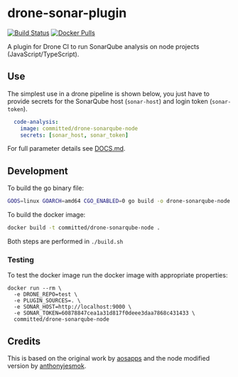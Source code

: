 # drone-sonar-plugin

[![Build Status](https://drone.committed.software/api/badges/commitd/drone-sonarqube-node/status.svg)](https:://drone.committed.software/commitd/drone-sonarqube-node)  [![Docker Pulls](https://img.shields.io/docker/pulls/committed/drone-sonarqube-node.svg?style=flat)](https://hub.docker.com/r/committed/drone-sonarqube-node)

A plugin for Drone CI to run SonarQube analysis on node projects (JavaScript/TypeScript).

## Use

The simplest use in a drone pipeline is shown below, you just have to provide secrets for the SonarQube host (`sonar-host`) and login token (`sonar-token`).

```yaml
  code-analysis:
    image: committed/drone-sonarqube-node
    secrets: [sonar_host, sonar_token]
```

For full parameter details see [DOCS.md](DOCS.md).

## Development

To build the go binary file:

```bash
GOOS=linux GOARCH=amd64 CGO_ENABLED=0 go build -o drone-sonarqube-node
```

To build the docker image:

```bash
docker build -t committed/drone-sonarqube-node .
```

Both steps are performed in `./build.sh`

### Testing

To test the docker image run the docker image with appropriate properties:

```docker
docker run --rm \
  -e DRONE_REPO=test \
  -e PLUGIN_SOURCES=. \
  -e SONAR_HOST=http://localhost:9000 \
  -e SONAR_TOKEN=60878847cea1a31d817f0deee3daa7868c431433 \
  committed/drone-sonarqube-node
```

## Credits

This is based on the original work by [aosapps](https://github.com/aosapps/drone-sonar-plugin) and the node modified version by [anthonyjesmok](https://github.com/anthonyjesmok/drone-sonar-plugin).
